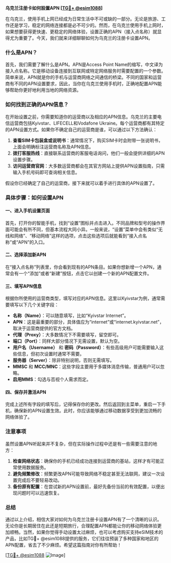 **乌克兰注册卡如何設置APN [[TG💪+ @esim1088](https://t.me/s/esim1088)]**

在乌克兰，使用手机上网已经成为日常生活中不可或缺的一部分。无论是旅游、工作还是学习，稳定的网络连接都是必不可少的。然而，在乌克兰使用手机上网时，如果想要获得更快速、更稳定的网络体验，设置正确的APN（接入点名称）就显得尤为重要了。今天，我们就来详细聊聊如何为乌克兰的注册卡设置APN。

### 什么是APN？

首先，我们需要了解什么是APN。APN是Access Point Name的缩写，中文译为接入点名称。它是移动设备连接到互联网或特定网络服务时需要配置的一个参数。简单来说，APN就是你的手机与运营商网络之间通信的桥梁。不同的国家和运营商有不同的APN设置要求，因此，当你在乌克兰使用手机时，正确地配置APN能够帮助你更好地利用当地的网络资源。

### 如何找到正确的APN信息？

在开始设置之前，你需要知道你的运营商以及相应的APN信息。乌克兰的主要电信运营商包括Kyivstar、LIFECELL和Vodafone Ukraine。每个运营商都有其特定的APN设置方式。如果你不确定自己的运营商是谁，可以通过以下方法确认：

1. **查看SIM卡包装盒或说明书**：通常情况下，购买SIM卡时会附带一张说明书，上面会明确标注运营商名称及APN信息。
2. **拨打客服热线**：直接联系运营商的客服电话询问，他们一般会提供详细的APN设置步骤。
3. **访问运营商官网**：大多数运营商都会在其官方网站上提供APN设置指南，只需输入手机号码即可查询相关信息。

假设你已经确定了自己的运营商，接下来就可以着手进行具体的APN设置了。

### 具体步骤：如何设置APN

#### 一、进入手机设置页面

首先，打开你的智能手机，找到“设置”图标并点击进入。不同品牌和型号的操作界面可能会有所不同，但基本流程大同小异。一般来说，“设置”菜单中会有类似“无线和网络”、“移动网络”这样的选项，点击这些选项后就能看到“接入点名称”或“APN”的入口。

#### 二、选择添加新APN

在“接入点名称”列表里，你会看到现有的APN条目。如果你想新增一个APN，通常会有一个“添加”或者“新建”按钮，点击它以创建一个新的APN配置文件。

#### 三、填写APN信息

根据你所使用的运营商类型，填写对应的APN信息。这里以Kyivstar为例，通常需要填写以下几个关键字段：

- **名称（Name）**：可以随意填写，比如“Kyivstar Internet”。
- **APN**：这是最重要的部分，具体值应为“internet”或“internet.kyivstar.net”，取决于运营商提供的官方文档。
- **代理（Proxy）**：大多数情况下不需要填写，留空即可。
- **端口（Port）**：同样大部分情况下无需设置，默认为空。
- **用户名（Username）** 和 **密码（Password）**：有些高级用户可能需要输入这些信息，但初次设置时通常不需要。
- **服务器（Server）**：除非特别说明，否则无需填写。
- **MMSC** 和 **MCC/MNC**：这些字段主要用于多媒体消息传输，普通用户可以忽略。
- **启用MMS**：勾选与否视个人需求而定。

#### 四、保存并激活APN

完成上述所有字段的填写后，记得保存你的更改。然后返回到主菜单，重启一下手机，确保新的APN设置生效。此时，你应该能够通过移动数据享受到更加流畅的网络体验了。

### 注意事项

虽然设置APN听起来并不复杂，但在实际操作过程中还是有一些需要注意的地方：

1. **检查网络状态**：确保你的手机已经成功连接到运营商的基站，这样才有可能正常使用数据服务。
2. **避免频繁修改**：频繁更改APN可能导致网络不稳定甚至无法联网，建议一次设置完成后不要轻易改动。
3. **备份原有配置**：在尝试新的APN设置前，最好先备份当前的有效配置，以便出现问题时可以迅速恢复。

### 总结

通过以上介绍，相信大家对如何为乌克兰注册卡设置APN有了一个清晰的认识。无论你是长期居住在此还是短期旅行，合理配置APN都能让你的移动网络体验更加顺畅。当然，如果你觉得手动设置太过麻烦，也可以考虑购买支持eSIM技术的产品，比如TG💪+ @esim1088提供的服务，它们往往预装了多种国家和地区的APN配置，省去了不少麻烦。希望这篇指南对你有所帮助！

[[TG💪+ @esim1088](https://t.me/s/esim1088) ![Image](https://i.postimg.cc/4NQfJmqS/Snipaste-2025-05-13-00-14-12.png)]
